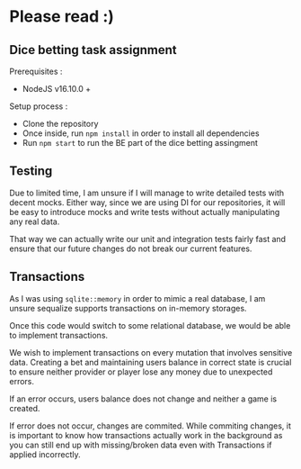 # Please read :)

## Dice betting task assignment

Prerequisites :

- NodeJS v16.10.0 +

Setup process :

- Clone the repository
- Once inside, run `npm install` in order to install all dependencies
- Run `npm start` to run the BE part of the dice betting assingment

## Testing

Due to limited time, I am unsure if I will manage to write detailed tests with decent mocks.
Either way, since we are using DI for our repositories, it will be easy to introduce mocks and write tests without actually manipulating any real data.

That way we can actually write our unit and integration tests fairly fast and ensure that our future changes do not break our current features.

## Transactions

As I was using `sqlite::memory` in order to mimic a real database, I am unsure sequalize supports transactions on in-memory storages.

Once this code would switch to some relational database, we would be able to implement transactions.

We wish to implement transactions on every mutation that involves sensitive data. Creating a bet and maintaining users balance in correct state is crucial to ensure neither provider or player lose any money due to unexpected errors.

If an error occurs, users balance does not change and neither a game is created.

If error does not occur, changes are commited. While commiting changes, it is important to know how transactions actually work in the background as you can still end up with missing/broken data even with Transactions if applied incorrectly.
